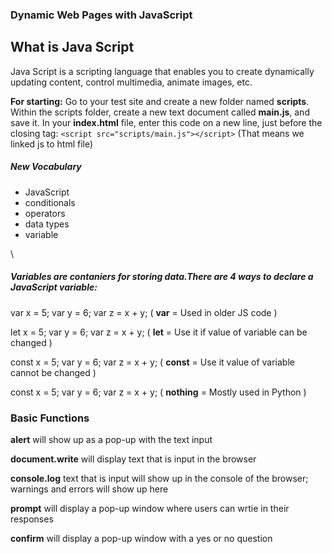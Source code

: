

### Dynamic Web Pages with JavaScript

## What is Java Script
Java Script is a scripting language that enables you to create dynamically updating content, control multimedia, animate images, etc.

**For starting:** Go to your test site and create a new folder named **scripts**. Within the scripts folder, create a new text document called **main.js**, and save it. In your **index.html** file, enter this code on a new line, just before the closing </body> tag:
`<script src="scripts/main.js"></script>`   (That means we linked js to html file)

##### New Vocabulary
* JavaScript
* conditionals
* operators
* data types
* variable

\

##### **Variables** are contaniers for storing data.There are 4 ways to declare a JavaScript variable:
 
 var x = 5; var y = 6; var z = x + y;   (  **var** = Used in older JS code )
 
let x = 5; var y = 6; var z = x + y;   ( **let** = Use it if value of variable can be changed  )

const x = 5; var y = 6; var z = x + y;   ( **const** = Use it value of variable cannot be changed )

const x = 5; var y = 6; var z = x + y;    ( **nothing** = Mostly used in Python )




###  Basic Functions

**alert** will show up as a pop-up with the text input 

**document.write** will display text that is input in the browser

**console.log** text that is input will show up in the console of the browser; warnings and errors will show up here

**prompt** will display a pop-up window where users can wrtie in their responses

**confirm** will display a pop-up window with a yes or no question


